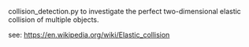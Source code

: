 collision_detection.py to investigate the perfect two-dimensional elastic 
collision of multiple objects.

see: https://en.wikipedia.org/wiki/Elastic_collision
